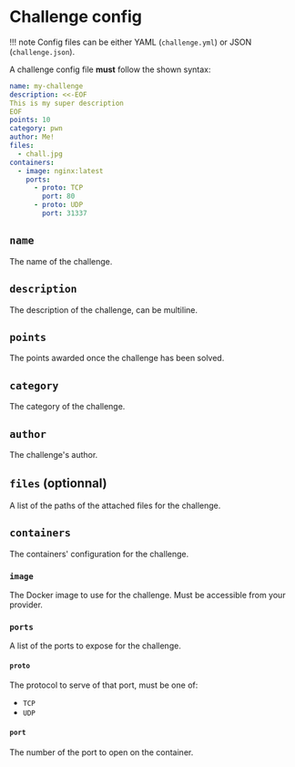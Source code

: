 # Challenge config

!!! note
    Config files can be either YAML (`challenge.yml`) or JSON (`challenge.json`).

A challenge config file **must** follow the shown syntax:

```yaml
name: my-challenge
description: <<-EOF
This is my super description
EOF
points: 10
category: pwn
author: Me!
files:
  - chall.jpg
containers:
  - image: nginx:latest
    ports:
      - proto: TCP
        port: 80
      - proto: UDP
        port: 31337
```

## `name`

The name of the challenge.

## `description`

The description of the challenge, can be multiline.


## `points`

The points awarded once the challenge has been solved.

## `category`

The category of the challenge.

## `author`

The challenge's author.

## `files` (optionnal)

A list of the paths of the attached files for the challenge.

## `containers`

The containers' configuration for the challenge.

### `image`

The Docker image to use for the challenge. Must be accessible from your provider.

### `ports`

A list of the ports to expose for the challenge.

#### `proto`

The protocol to serve of that port, must be one of:

* `TCP`
* `UDP`

#### `port`

The number of the port to open on the container.
